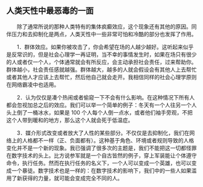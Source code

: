 ## 人类天性中最恶毒的一面

&emsp;&emsp;除了通常所说的那种人类特有的集体疯癫效应，这个现象还有其他的原因。同伴压力和去抑制化是两点，人类天性中一些非常可怕和冷酷的部分也发挥了作用。

&emsp;&emsp;1．群体效应。如果你被攻击了，你会希望在场的人越少越好。这听起来似乎是反常识的，但是社会心理学一再证明，当不幸的事情发生时，如果在场只有很少的人或者仅一个人，个体通常就会有所反应，会主动承担社会责任，过来帮助你。群体越小，社会责任感就越强。群体越大，越多的人就会假设会有其他人上去帮忙或者其他人才应该上去帮忙，然后他自己就会走开。我相信同样的社会心理学原则在网络霸凌中也适用。

&emsp;&emsp;2．认为仅仅是凑个热闹或者偷窥一下不会有什么影响。在这种情况下所有人都会忽视加总之后的效应。我们可以举一个简单的例子：冬天有一个人往另一个人头上倒了一桶冰水，如果是 100 个人每个人倒一点水，或者他们袖手旁观，不把这个人带到暖和的地方，那么这个人就会死于低温症。

&emsp;&emsp;3．媒介形式改变或者放大了人性的某些部分。不仅仅是去抑制化，我们在网络上的人格都不一样（正、负面都有）。这种基于角色、环境或者规则导致的人格变化并不是一个新的现象。我已强调了很多次的主题是，我们不能把这一切都怪罪在数字技术的头上。比方说参军就是一个自古皆然的例子，穿上军装能让个体遵守命令，执行任务。然而在执行任务的名义下，一个人可以变成一个英雄，也可以变成一个暴徒。数字技术也是一样的：在数字技术的影响下，我们中的一些人如果滥用了新获得的力量，就可能会变成完全不同的人。